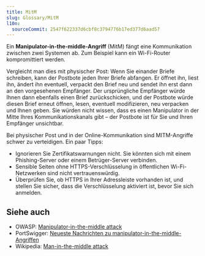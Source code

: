 ```yaml
---
title: MitM
slug: Glossary/MitM
l10n:
  sourceCommit: 2547f622337d6cbf8c3794776b17ed377d6aad57
---
```


Ein **Manipulator-in-the-middle-Angriff** (MitM) fängt eine Kommunikation zwischen zwei Systemen ab. Zum Beispiel kann ein Wi-Fi-Router kompromittiert werden.

Vergleicht man dies mit physischer Post: Wenn Sie einander Briefe schreiben, kann der Postbote jeden Ihrer Briefe abfangen. Er öffnet ihn, liest ihn, ändert ihn eventuell, verpackt den Brief neu und sendet ihn erst dann an den vorgesehenen Empfänger. Der ursprüngliche Empfänger würde Ihnen dann ebenfalls einen Brief zurückschicken, und der Postbote würde diesen Brief erneut öffnen, lesen, eventuell modifizieren, neu verpacken und Ihnen geben. Sie würden nicht wissen, dass es einen Manipulator in der Mitte Ihres Kommunikationskanals gibt – der Postbote ist für Sie und Ihren Empfänger unsichtbar.

Bei physischer Post und in der Online-Kommunikation sind MITM-Angriffe schwer zu verteidigen. Ein paar Tipps:

- Ignorieren Sie Zertifikatswarnungen nicht. Sie könnten sich mit einem Phishing-Server oder einem Betrüger-Server verbinden.
- Sensible Seiten ohne HTTPS-Verschlüsselung in öffentlichen Wi-Fi-Netzwerken sind nicht vertrauenswürdig.
- Überprüfen Sie, ob HTTPS in Ihrer Adressleiste vorhanden ist, und stellen Sie sicher, dass die Verschlüsselung aktiviert ist, bevor Sie sich anmelden.

## Siehe auch

- OWASP: [Manipulator-in-the-middle attack](https://owasp.org/www-community/attacks/Manipulator-in-the-middle_attack)
- PortSwigger: [Neueste Nachrichten zu manipulator-in-the-middle-Angriffen](https://portswigger.net/daily-swig/mitm)
- Wikipedia: [Man-in-the-middle attack](https://en.wikipedia.org/wiki/Man-in-the-middle_attack)
